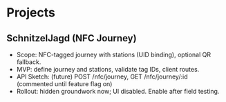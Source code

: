 # Projects


## SchnitzelJagd (NFC Journey)

- Scope: NFC-tagged journey with stations (UID binding), optional QR fallback.
- MVP: define journey and stations, validate tag IDs, client routes.
- API Sketch: (future) POST /nfc/journey, GET /nfc/journey/:id (commented until feature flag on)
- Rollout: hidden groundwork now; UI disabled. Enable after field testing.

